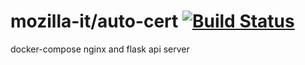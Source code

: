 # mozilla-it/auto-cert [![Build Status](https://travis-ci.org/mozilla-it/auto-cert.svg?branch=master)](https://travis-ci.org/mozilla-it/auto-cert)
docker-compose nginx and flask api server
